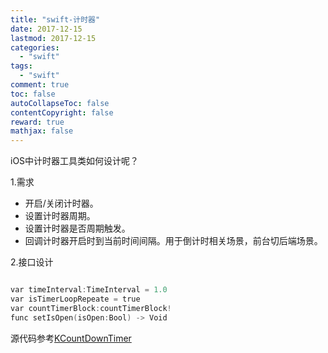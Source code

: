```yaml
---
title: "swift-计时器"
date: 2017-12-15
lastmod: 2017-12-15
categories:
  - "swift"
tags:
  - "swift"
comment: true
toc: false
autoCollapseToc: false
contentCopyright: false
reward: true
mathjax: false
---
```


iOS中计时器工具类如何设计呢？

1.需求

* 开启/关闭计时器。
* 设置计时器周期。
* 设置计时器是否周期触发。
* 回调计时器开启时到当前时间间隔。用于倒计时相关场景，前台切后端场景。

2.接口设计

```objective-c

var timeInterval:TimeInterval = 1.0
var isTimerLoopRepeate = true
var countTimerBlock:countTimerBlock!
func setIsOpen(isOpen:Bool) -> Void

```

源代码参考[KCountDownTimer](https://github.com/ksnowlv/KCountDownTimer)
